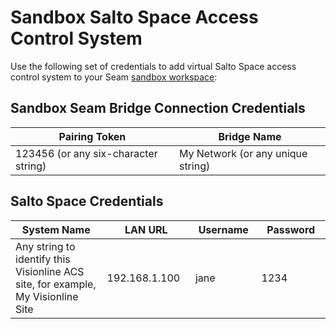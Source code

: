 # Sandbox Salto Space Access Control System

Use the following set of credentials to add virtual Salto Space access control system to your Seam [sandbox workspace](../../core-concepts/workspaces/#sandbox-workspaces):

## Sandbox Seam Bridge Connection Credentials

| Pairing Token                        | Bridge Name                       |
| ------------------------------------ | --------------------------------- |
| 123456 (or any six-character string) | My Network (or any unique string) |

## Salto Space Credentials

<table><thead><tr><th width="351">System Name</th><th width="159">LAN URL</th><th width="125">Username</th><th width="162">Password</th></tr></thead><tbody><tr><td>Any string to identify this Visionline ACS site, for example, My Visionline Site</td><td>192.168.1.100</td><td>jane</td><td>1234</td></tr></tbody></table>
